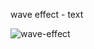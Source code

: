 

wave effect - text

![wave-effect](https://user-images.githubusercontent.com/72500346/130810006-7ab35132-ef87-43ce-921f-c4e45b6a6e82.gif)
